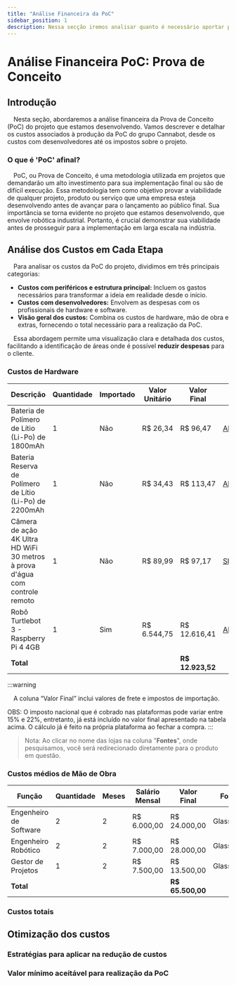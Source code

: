 ```yaml
---
title: "Análise Financeira da PoC"
sidebar_position: 1
description: Nessa secção iremos analisar quanto é necessário aportar para construir a PoC do projeto cannabot.
---
```


# Análise Financeira PoC: Prova de Conceito

## Introdução 

&emsp;Nesta seção, abordaremos a análise financeira da Prova de Conceito (PoC) do projeto que estamos desenvolvendo. Vamos descrever e detalhar os custos associados à produção da PoC do grupo Cannabot, desde os custos com desenvolvedores até os impostos sobre o projeto.

### O que é 'PoC' afinal?

&emsp;PoC, ou Prova de Conceito, é uma metodologia utilizada em projetos que demandarão um alto investimento para sua implementação final ou são de difícil execução. Essa metodologia tem como objetivo provar a viabilidade de qualquer projeto, produto ou serviço que uma empresa esteja desenvolvendo antes de avançar para o lançamento ao público final. Sua importância se torna evidente no projeto que estamos desenvolvendo, que envolve robótica industrial. Portanto, é crucial demonstrar sua viabilidade antes de prosseguir para a implementação em larga escala na indústria.

## Análise dos Custos em Cada Etapa

&emsp;Para analisar os custos da PoC do projeto, dividimos em três principais categorias:

- **Custos com periféricos e estrutura principal:** Incluem os gastos necessários para transformar a ideia em realidade desde o início.
- **Custos com desenvolvedores:** Envolvem as despesas com os profissionais de hardware e software.
- **Visão geral dos custos:** Combina os custos de hardware, mão de obra e extras, fornecendo o total necessário para a realização da PoC.

&emsp;Essa abordagem permite uma visualização clara e detalhada dos custos, facilitando a identificação de áreas onde é possível **reduzir despesas** para o cliente.

### Custos de Hardware

| Descrição                                      | Quantidade | Importado | Valor Unitário | Valor Final   | Fonte |
| ---------------------------------------------- | ---------- | --------- | -------------- | ------------- | ------------------- |
| Bateria de Polímero de Lítio (Li-Po) de 1800mAh | 1          | Não       | R$ 26,34       | R$ 96,47      | [AliExpress](https://pt.aliexpress.com/item/1005006948637447.html) |
| Bateria Reserva de Polímero de Lítio (Li-Po) de 2200mAh | 1  | Não       | R$ 34,43       | R$ 113,47     | [AliExpress](https://pt.aliexpress.com/item/1005005644863300.html) |
| Câmera de ação 4K Ultra HD WiFi 30 metros à prova d'água com controle remoto | 1 | Não       | R$ 89,99       | R$ 97,17      | [Shopee](https://shopee.com.br/C%C3%A2mera-de-a%C3%A7%C3%A3o-4K-Ultra-HD-WiFi-30-metros-%C3%A0-prova-d'%C3%A1gua-com-controle-remoto-i.696313634.18497659555) |
| Robô Turtlebot 3 - Raspberry Pi 4 4GB          | 1          | Sim       | R$ 6.544,75    | R$ 12.616,41  | [AliExpress](https://pt.aliexpress.com/item/1005004405764315.html) |
| **Total**                                      |            |           |                | **R$ 12.923,52** |                   |

:::warning

&emsp;A coluna “Valor Final” inclui valores de frete e impostos de importação.

OBS: O imposto nacional que é cobrado nas plataformas pode variar entre 15% e 22%, entretanto, já está incluído no valor final apresentado na tabela acima. O cálculo já é feito na própria plataforma ao fechar a compra.
:::

>Nota: Ao clicar no nome das lojas na coluna "**Fontes**", onde pesquisamos, você será redirecionado diretamente para o produto em questão.

### Custos médios de Mão de Obra

| Função                 | Quantidade | Meses | Salário Mensal | Valor Final    | Fonte                |
| ---------------------  | ---------- | ----- | -------------- | -------------- | -------------------- |
| Engenheiro de Software | 2          | 2     | R$ 6.000,00    | R$ 24.000,00   | Glassdoor|
| Engenheiro Robótico    | 2          | 2     | R$ 7.000,00    | R$ 28.000,00   | Glassdoor|
| Gestor de Projetos     | 1          | 2     | R$ 7.500,00    | R$ 13.500,00   | Glassdoor|
| **Total**              |            |       |                | **R$ 65.500,00** |                    |

### Custos totais

## Otimização dos custos
### Estratégias para aplicar na redução de custos 
### Valor mínimo aceitável para realização da PoC
